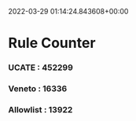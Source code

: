 2022-03-29 01:14:24.843608+00:00
# Rule Counter 
 ### UCATE : 452299

 ### Veneto : 16336

 ### Allowlist : 13922